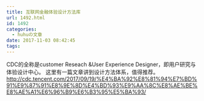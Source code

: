 ```yaml
---
title: 互联网金融体验设计方法库
url: 1492.html
id: 1492
categories:
  - huhuの文章
date: 2017-11-03 08:42:45
tags:
---
```


CDC的全称是customer Reseach &User Experience Designer，即用户研究与体验设计中心。 这里有一篇文章讲到设计方法体系，值得推荐。 http://cdc.tencent.com/2017/09/19/%E4%BA%92%E8%81%94%E7%BD%91%E9%87%91%E8%9E%8D%E4%BD%93%E9%AA%8C%E8%AE%BE%E8%AE%A1%E6%96%B9%E6%B3%95%E5%BA%93/